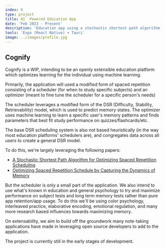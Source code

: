 ```yaml
---
index: 6
type: project
title: AI  Powered Education App
date: 'Feb 2023 - Present'
description: 'Education app using a stochastic shortest path algorithm for optimizing spaced repetition scheduling'
tools: 'Expo (React Native) + Tauri'
image: ../images/profile.jpg
---
```

## Cognify
Cognify is a WIP, intending to be an openly extensible education platform which optimizes learning for the individual using machine learning.

Primarily, the application will used a modified form of spaced repetition consisting of a scheduler (for when to study specific subjects) and an optimizer (meant to fine tune the scheduler for a specific person's needs)

The scheduler leverages a modified form of the DSR (Difficulty, Stability, Retrievability) model, which is used to predict memory states. The optimizer uses machine learning to learn a specific user's memory patterns and finds parameters that best fit study performance on quizzes/flashcards/etc.

The base DSR scheduling system is also not based heuristically (in the way most education platforms' schedulers are), and congregates data across all users to create a general DSR model.

To do this, we're largely leveraging the following papers:
- [A Stochastic Shortest Path Algorithm for Optimizing Spaced Repetition Scheduling](https://dl.acm.org/doi/10.1145/3534678.3539081?cid=99660547150)
- [Optimizing Spaced Repetition Schedule by Capturing the Dynamics of Memory](https://www.researchgate.net/publication/369045947_Optimizing_Spaced_Repetition_Schedule_by_Capturing_the_Dynamics_of_Memory)

But the scheduler is only a small part of the application. We also intend to use what's known in education and general psychology to try and maximize performance on subject tests and long term memory tests rather than pure app retention/app usage. To do this we'll be using color psychology, interleaved practice, elaborative encoding, emotional regulation, and many more research based influences towards maximizing memory.

On extensability, we aim to build off the groundwork many note-taking applications have made in leveraging open source developers to add to the application.

The project is currently still in the early stages of development.